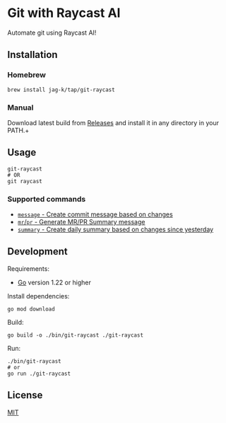 # Git with Raycast AI

Automate git using Raycast AI!

## Installation

### Homebrew

```shell
brew install jag-k/tap/git-raycast
```

### Manual

Download latest build from [Releases](https://github.com/jag-k/git-raycast/releases) and install it in any directory in
your PATH.+

## Usage

```shell
git-raycast
# OR
git raycast
```

### Supported commands

- [`message` - Create commit message based on changes](https://github.com/jag-k/git-raycast/wiki/Commands#message)
- [`mr`/`pr` - Generate MR/PR Summary message](https://github.com/jag-k/git-raycast/wiki/Commands#mr-pr-sumary)
- [`summary` - Create daily summary based on changes since yesterday](https://github.com/jag-k/git-raycast/wiki/Commands#summary)

## Development

Requirements:

- [Go](https://golang.org/dl/) version 1.22 or higher

Install dependencies:

```shell
go mod download
```

Build:

```shell
go build -o ./bin/git-raycast ./git-raycast
```

Run:

```shell
./bin/git-raycast
# or
go run ./git-raycast
```

## License

[MIT](LICENSE)
